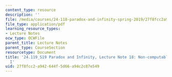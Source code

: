 ```yaml
---
content_type: resource
description: ''
file: /media/courses/24-118-paradox-and-infinity-spring-2019/27f8fcc2a942644f5d66a94c2c87e549_MIT24_118S19_LecNote18.pdf
file_type: application/pdf
learning_resource_types:
- Lecture Notes
ocw_type: OCWFile
parent_title: Lecture Notes
parent_type: CourseSection
resourcetype: Document
title: '24.119_S19 Paradox and Infinity, Lecture Note 18: Non-computable Functions
  I'
uid: 27f8fcc2-a942-644f-5d66-a94c2c87e549
---
```

